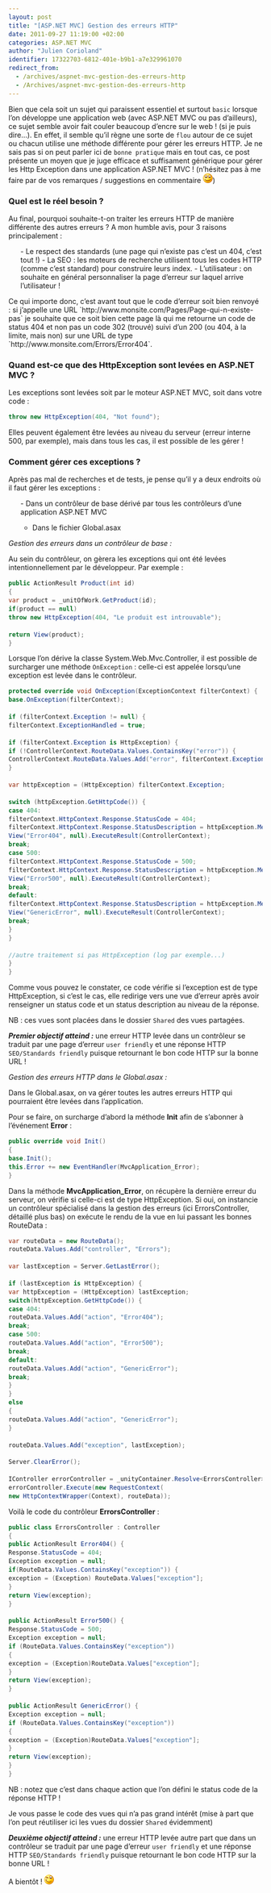 ```yaml
---
layout: post
title: "[ASP.NET MVC] Gestion des erreurs HTTP"
date: 2011-09-27 11:19:00 +02:00
categories: ASP.NET MVC
author: "Julien Corioland"
identifier: 17322703-6812-401e-b9b1-a7e329961070
redirect_from:
  - /archives/aspnet-mvc-gestion-des-erreurs-http
  - /Archives/aspnet-mvc-gestion-des-erreurs-http
---
```


Bien que cela soit un sujet qui paraissent essentiel et surtout `basic` lorsque l’on développe une application web (avec ASP.NET MVC ou pas d’ailleurs), ce sujet semble avoir fait couler beaucoup d’encre sur le web ! (si je puis dire…). En effet, il semble qu’il règne une sorte de `flou` autour de ce sujet ou chacun utilise une méthode différente pour gérer les erreurs HTTP. Je ne sais pas si on peut parler ici de `bonne pratique` mais en tout cas, ce post présente un moyen que je juge efficace et suffisament générique pour gérer les Http Exception dans une application ASP.NET MVC ! (n’hésitez pas à me faire par de vos remarques / suggestions en commentaire ![image](/images/aspnet-mvc-gestion-des-erreurs-http/3ce1b146-665b-440a-b9be-fd76de65ecbb.jpg))

### Quel est le réel besoin ?

Au final, pourquoi souhaite-t-on traiter les erreurs HTTP de manière différente des autres erreurs ? A mon humble avis, pour 3 raisons principalement :

<ol>- Le respect des standards (une page qui n’existe pas c’est un 404, c’est tout !)
- La SEO : les moteurs de recherche utilisent tous les codes HTTP (comme c’est standard) pour construire leurs index.
- L’utilisateur : on souhaite en général personnaliser la page d’erreur sur laquel arrive l’utilisateur !
</ol>Ce qui importe donc, c’est avant tout que le code d’erreur soit bien renvoyé : si j’appelle une URL `http://www.monsite.com/Pages/Page-qui-n-existe-pas` je souhaite que ce soit bien cette page là qui me retourne un code de status 404 et non pas un code 302 (trouvé) suivi d’un 200 (ou 404, à la limite, mais non) sur une URL de type `http://www.monsite.com/Errors/Error404`.

### Quand est-ce que des HttpException sont levées en ASP.NET MVC ?

Les exceptions sont levées soit par le moteur ASP.NET MVC, soit dans votre code :

```csharp
throw new HttpException(404, "Not found");
```

Elles peuvent également être levées au niveau du serveur (erreur interne 500, par exemple), mais dans tous les cas, il est possible de les gérer !

### Comment gérer ces exceptions ?

Après pas mal de recherches et de tests, je pense qu’il y a deux endroits où il faut gérer les exceptions :

<ol>
- Dans un contrôleur de base dérivé par tous les contrôleurs d’une application ASP.NET MVC

- Dans le fichier Global.asax

</ol>

*Gestion des erreurs dans un contrôleur de base :*

Au sein du contrôleur, on gèrera les exceptions qui ont été levées intentionnellement par le développeur. Par exemple :

```csharp
public ActionResult Product(int id)
{
var product = _unitOfWork.GetProduct(id);
if(product == null)
throw new HttpException(404, "Le produit est introuvable");

return View(product);
}
```

Lorsque l’on dérive la classe System.Web.Mvc.Controller, il est possible de surcharger une méthode `OnException` : celle-ci est appelée lorsqu’une exception est levée dans le contrôleur.

```csharp
protected override void OnException(ExceptionContext filterContext) {
base.OnException(filterContext);

if (filterContext.Exception != null) {
filterContext.ExceptionHandled = true;

if (filterContext.Exception is HttpException) {
if (!ControllerContext.RouteData.Values.ContainsKey("error")) {
ControllerContext.RouteData.Values.Add("error", filterContext.Exception);
}

var httpException = (HttpException) filterContext.Exception;

switch (httpException.GetHttpCode()) {
case 404:
filterContext.HttpContext.Response.StatusCode = 404;
filterContext.HttpContext.Response.StatusDescription = httpException.Message;
View("Error404", null).ExecuteResult(ControllerContext);
break;
case 500:
filterContext.HttpContext.Response.StatusCode = 500;
filterContext.HttpContext.Response.StatusDescription = httpException.Message;
View("Error500", null).ExecuteResult(ControllerContext);
break;
default:
filterContext.HttpContext.Response.StatusDescription = httpException.Message;
View("GenericError", null).ExecuteResult(ControllerContext);
break;
}
}

//autre traitement si pas HttpException (log par exemple...)
}
}
```

Comme vous pouvez le constater, ce code vérifie si l’exception est de type HttpException, si c’est le cas, elle redirige vers une vue d’erreur après avoir renseigner un status code et un status description au niveau de la réponse.

NB : ces vues sont placées dans le dossier `Shared` des vues partagées.

***Premier objectif atteind :*** une erreur HTTP levée dans un contrôleur se traduit par une page d’erreur `user friendly` et une réponse HTTP `SEO/Standards friendly` puisque retournant le bon code HTTP sur la bonne URL !

*Gestion des erreurs HTTP dans le Global.asax :*

Dans le Global.asax, on va gérer toutes les autres erreurs HTTP qui pourraient être levées dans l’application.

Pour se faire, on surcharge d’abord la méthode **Init** afin de s’abonner à l’événement **Error** :

```csharp
public override void Init()
{
base.Init();
this.Error += new EventHandler(MvcApplication_Error);
}
```

Dans la méthode **MvcApplication_Error**, on récupère la dernière erreur du serveur, on vérifie si celle-ci est de type HttpException. Si oui, on instancie un contrôleur spécialisé dans la gestion des erreurs (ici ErrorsController, détaillé plus bas) on exécute le rendu de la vue en lui passant les bonnes RouteData :

```csharp
var routeData = new RouteData();
routeData.Values.Add("controller", "Errors");

var lastException = Server.GetLastError();

if (lastException is HttpException) {
var httpException = (HttpException) lastException;
switch(httpException.GetHttpCode()) {
case 404:
routeData.Values.Add("action", "Error404");
break;
case 500:
routeData.Values.Add("action", "Error500");
break;
default:
routeData.Values.Add("action", "GenericError");
break;
}
}
else
{
routeData.Values.Add("action", "GenericError");
}

routeData.Values.Add("exception", lastException);

Server.ClearError();

IController errorController = _unityContainer.Resolve<ErrorsController>();
errorController.Execute(new RequestContext(
new HttpContextWrapper(Context), routeData));
```

Voilà le code du contrôleur **ErrorsController** :

```csharp
public class ErrorsController : Controller
{
public ActionResult Error404() {
Response.StatusCode = 404;
Exception exception = null;
if(RouteData.Values.ContainsKey("exception")) {
exception = (Exception) RouteData.Values["exception"];
}
return View(exception);
}

public ActionResult Error500() {
Response.StatusCode = 500;
Exception exception = null;
if (RouteData.Values.ContainsKey("exception"))
{
exception = (Exception)RouteData.Values["exception"];
}
return View(exception);
}

public ActionResult GenericError() {
Exception exception = null;
if (RouteData.Values.ContainsKey("exception"))
{
exception = (Exception)RouteData.Values["exception"];
}
return View(exception);
}
}
```

NB : notez que c’est dans chaque action que l’on défini le status code de la réponse HTTP !

Je vous passe le code des vues qui n’a pas grand intérêt (mise à part que l’on peut réutiliser ici les vues du dossier `Shared` évidemment)

***Deuxième objectif atteind :*** une erreur HTTP levée autre part que dans un contrôleur se traduit par une page d’erreur `user friendly` et une réponse HTTP `SEO/Standards friendly` puisque retournant le bon code HTTP sur la bonne URL !

A bientôt ! ![image](/images/aspnet-mvc-gestion-des-erreurs-http/e66b5970-7a8a-4db8-ad7b-abcf794a1208.jpg)

